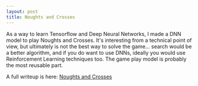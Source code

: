 ```yaml
---
layout: post
title: Noughts and Crosses
---
```


As a way to learn Tensorflow and Deep Neural Networks, I made a DNN  model to play Noughts and Crosses. It's interesting from a technical point of view, but ultimately is not the best way to solve the game... search would be a better algorithm, and if you do want to use DNNs, ideally you would use Reinforcement Learning techniques too. The game play model is probably the most reusable part.

A full writeup is here: [Noughts and Crosses](https://danlester.github.io/TensorFlow-NoughtsAndCrosses/)
